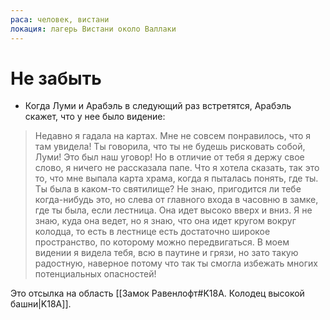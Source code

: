 ```yaml
---
раса: человек, вистани
локация: лагерь Вистани около Валлаки
---
```


# Не забыть
- Когда Луми и Арабэль в следующий раз встретятся, Арабэль скажет, что у нее было видение:
>   Недавно я гадала на картах. Мне не совсем понравилось, что я там увидела! Ты говорила, что ты не будешь рисковать собой, Луми! Это был наш уговор! Но в отличие от тебя я держу свое слово, я ничего не рассказала папе.
>   Что я хотела сказать, так это то, что мне выпала карта храма, когда я пыталась понять, где ты. Ты была в каком-то святилище?
>   Не знаю, пригодится ли тебе когда-нибудь это, но слева от главного входа в часовню в замке, где ты была, если лестница. Она идет высоко вверх и вниз. Я не знаю, куда она ведет, но я знаю, что она идет кругом вокруг колодца, то есть в лестнице есть достаточно широкое пространство, по которому можно передвигаться. В моем видении я видела тебя, всю в паутине и грязи, но зато такую радостную, наверное потому что так ты смогла избежать многих потенциальных опасностей!

Это отсылка на область [[Замок Равенлофт#K18A. Колодец высокой башни|K18A]].